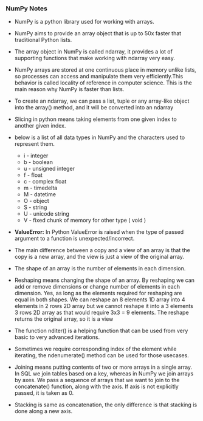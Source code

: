 ### NumPy Notes

- NumPy is a python library used for working with arrays.
- NumPy aims to provide an array object that is up to 50x faster that traditional Python lists.
- The array object in NumPy is called ndarray, it provides a lot of supporting functions that make working with ndarray very easy.
- NumPy arrays are stored at one continuous place in memory unlike lists, so processes can access and manipulate them very efficiently.This behavior is called locality of reference in computer science. This is the main reason why NumPy is faster than lists. 
- To create an ndarray, we can pass a list, tuple or any array-like object into the array() method, and it will be converted into an ndarray
- Slicing in python means taking elements from one given index to another given index.


- below is a list of all data types in NumPy and the characters used to represent them.
    - i - integer
    - b - boolean
    - u - unsigned integer
    - f - float
    - c - complex float
    - m - timedelta
    - M - datetime
    - O - object
    - S - string
    - U - unicode string
    - V - fixed chunk of memory for other type ( void )
- **ValueError:** In Python ValueError is raised when the type of passed argument to a function is unexpected/incorrect.
- The main difference between a copy and a view of an array is that the copy is a new array, and the view is just a view of the original array.
- The shape of an array is the number of elements in each dimension.
- Reshaping means changing the shape of an array. By reshaping we can add or remove dimensions or change number of elements in each dimension. Yes, as long as the elements required for reshaping are equal in both shapes. We can reshape an 8 elements 1D array into 4 elements in 2 rows 2D array but we cannot reshape it into a 3 elements 3 rows 2D array as that would require 3x3 = 9 elements. The reshape returns the original array, so it is a view 
- The function nditer() is a helping function that can be used from very basic to very advanced iterations.
- Sometimes we require corresponding index of the element while iterating, the ndenumerate() method can be used for those usecases.
- Joining means putting contents of two or more arrays in a single array. In SQL we join tables based on a key, whereas in NumPy we join arrays by axes. We pass a sequence of arrays that we want to join to the concatenate() function, along with the axis. If axis is not explicitly passed, it is taken as 0.
- Stacking is same as concatenation, the only difference is that stacking is done along a new axis. 
